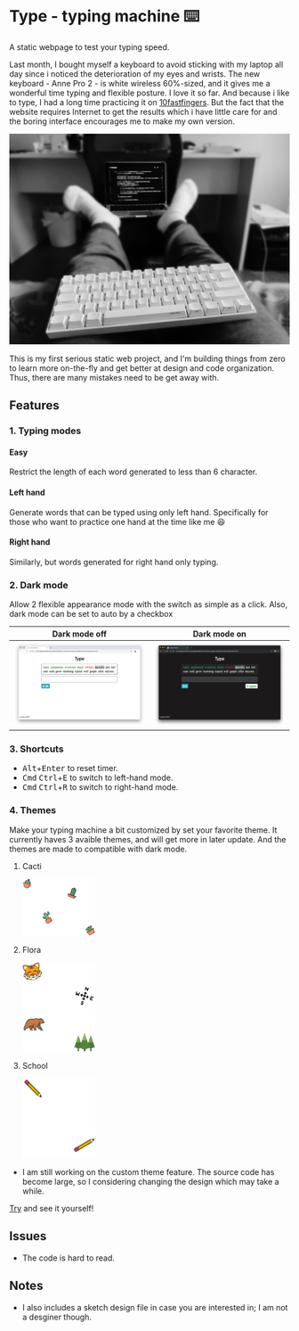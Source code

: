 # Type - typing machine ⌨️

A static webpage to test your typing speed.

Last month, I bought myself a keyboard to avoid sticking with my laptop all day since i noticed the deterioration of my eyes and wrists. The new keyboard - Anne Pro 2 - is white wireless 60%-sized, and it gives me a wonderful time typing and flexible posture. I love it so far. And because i like to type, I had a long time practicing it on [10fastfingers](https://10fastfingers.com). But the fact that the website requires Internet to get the results which i have little care for and the boring interface encourages me to make my own version.

![Picture of my just-bought keyboard](images/newKeyboard.jpg)

This is my first serious static web project, and I'm building things from zero to learn more on-the-fly and get better at design and code organization. Thus, there are many mistakes need to be get away with.

## Features

### 1. Typing modes

#### Easy

Restrict the length of each word generated to less than 6 character.

#### Left hand

Generate words that can be typed using only left hand. Specifically for those who want to practice one hand at the time like me 😆

#### Right hand

Similarly, but words generated for right hand only typing.

### 2. Dark mode

Allow 2 flexible appearance mode with the switch as simple as a click. Also, dark mode can be set to auto by a checkbox

|        Dark mode off         |        Dark mode on         |
| :--------------------------: | :-------------------------: |
| ![](images/darkmode-off.png) | ![](images/darkmode-on.png) |

### 3. Shortcuts

- <kbd>Alt</kbd>+<kbd>Enter</kbd> to reset timer.
- <kbd>Cmd</kbd> <kbd>Ctrl</kbd>+<kbd>E</kbd> to switch to left-hand mode.
- <kbd>Cmd</kbd> <kbd>Ctrl</kbd>+<kbd>R</kbd> to switch to right-hand mode.

### 4. Themes

Make your typing machine a bit customized by set your favorite theme. It currently haves 3 avaible themes, and will get more in later update. And the themes are made to compatible with dark mode.

1. Cacti

   <img src="images/themes/seed_cacti.png" width="130px">

2. Flora

   <img src="images/themes/seed_flora.png" width="130px">

3. School

   <img src="images/themes/seed_pencil.png" width="130px">

- I am still working on the custom theme feature. The source code has become large, so I considering changing the design which may take a while.

[Try](https://giahuy2201.github.io/Type) and see it yourself!

## Issues

- The code is hard to read.

## Notes

- I also includes a sketch design file in case you are interested in; I am not a desginer though.
